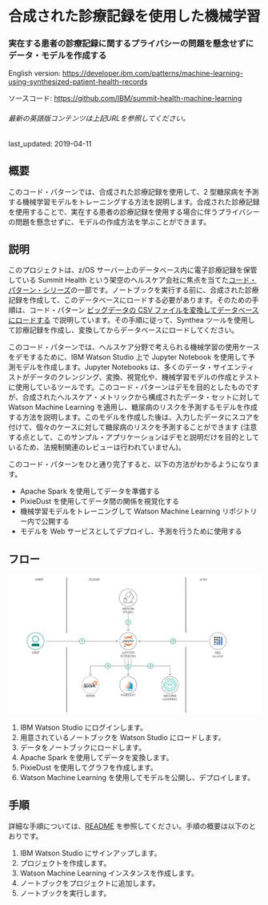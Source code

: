 # 合成された診療記録を使用した機械学習

### 実在する患者の診療記録に関するプライバシーの問題を懸念せずにデータ・モデルを作成する

English version: https://developer.ibm.com/patterns/machine-learning-using-synthesized-patient-health-records
  
ソースコード: https://github.com/IBM/summit-health-machine-learning

###### 最新の英語版コンテンツは上記URLを参照してください。
last_updated: 2019-04-11

 
## 概要

このコード・パターンでは、合成された診療記録を使用して、2 型糖尿病を予測する機械学習モデルをトレーニングする方法を説明します。合成された診療記録を使用することで、実在する患者の診療記録を使用する場合に伴うプライバシーの問題を懸念せずに、モデルの作成方法を学ぶことができます。

## 説明

このプロジェクトは、z/OS サーバー上のデータベース内に電子診療記録を保管している Summit Health という架空のヘルスケア会社に焦点を当てた[コード・パターン・シリーズ](https://developer.ibm.com/series/systems-example-health-series/)の一部です。ノートブックを実行する前に、合成された診療記録を作成して、このデータベースにロードする必要があります。そのための手順は、コード・パターン [ビッグデータの CSV ファイルを変換してデータベースにロードする](https://developer.ibm.com/jp/patterns/transform-load-big-data-csv-files-db2-zos-database/)
 で説明しています。その手順に従って、Synthea ツールを使用して診療記録を作成し、変換してからデータベースにロードしてください。

このコード・パターンでは、ヘルスケア分野で考えられる機械学習の使用ケースをデモするために、IBM Watson Studio 上で Jupyter Notebook を使用して予測モデルを作成します。Jupyter Notebooks は、多くのデータ・サイエンティストがデータのクレンジング、変換、視覚化や、機械学習モデルの作成とテストに使用しているツールです。このコード・パターンはデモを目的としたものですが、合成されたヘルスケア・メトリックから構成されたデータ・セットに対して Watson Machine Learning を適用し、糖尿病のリスクを予測するモデルを作成する方法を説明します。このモデルを作成した後は、入力したデータにスコアを付けて、個々のケースに対して糖尿病のリスクを予測することができます (注意する点として、このサンプル・アプリケーションはデモと説明だけを目的としているため、法規制関連のレビューは行われていません)。

このコード・パターンをひと通り完了すると、以下の方法がわかるようになります。

* Apache Spark を使用してデータを準備する
* PixieDust を使用してデータ間の関係を視覚化する
* 機械学習モデルをトレーニングして Watson Machine Learning リポジトリー内で公開する
* モデルを Web サービスとしてデプロイし、予測を行うために使用する

## フロー

![フロー](./images/flow-v2.png)

1. IBM Watson Studio にログインします。
1. 用意されているノートブックを Watson Studio にロードします。
1. データをノートブックにロードします。
1. Apache Spark を使用してデータを変換します。
1. PixieDust を使用してグラフを作成します。
1. Watson Machine Learning を使用してモデルを公開し、デプロイします。

## 手順

詳細な手順については、[README](https://github.com/IBM/summit-health-machine-learning/blob/master/README.md) を参照してください。手順の概要は以下のとおりです。

1. IBM Watson Studio にサインアップします。
1. プロジェクトを作成します。
1. Watson Machine Learning インスタンスを作成します。
1. ノートブックをプロジェクトに追加します。
1. ノートブックを実行します。
